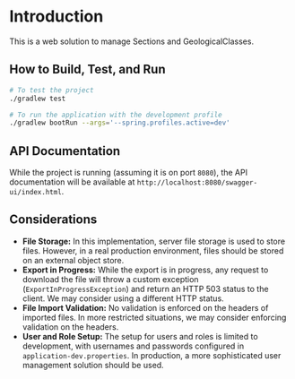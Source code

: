 # Introduction

This is a web solution to manage Sections and GeologicalClasses.

## How to Build, Test, and Run

```sh
# To test the project
./gradlew test

# To run the application with the development profile
./gradlew bootRun --args='--spring.profiles.active=dev'
```

## API Documentation

While the project is running (assuming it is on port `8080`), the API documentation will be available at `http://localhost:8080/swagger-ui/index.html`.


## Considerations
* **File Storage:** In this implementation, server file storage is used to store files. However, in a real production environment, files should be stored on an external object store.
* **Export in Progress:** While the export is in progress, any request to download the file will throw a custom exception (`ExportInProgressException`) and return an HTTP 503 status to the client. We may consider using a different HTTP status.
* **File Import Validation:** No validation is enforced on the headers of imported files. In more restricted situations, we may consider enforcing validation on the headers.
* **User and Role Setup:** The setup for users and roles is limited to development, with usernames and passwords configured in `application-dev.properties`. In production, a more sophisticated user management solution should be used.
